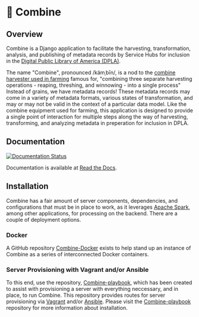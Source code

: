 # &#128668; Combine

## Overview

Combine is a Django application to facilitate the harvesting, transformation, analysis, and publishing of metadata records by Service Hubs for inclusion in the [Digital Public Library of America (DPLA)](https://dp.la/).

The name "Combine", pronounced /kämˌbīn/, is a nod to the [combine harvester used in farming](https://en.wikipedia.org/wiki/Combine_harvester) famous for, "combining three separate harvesting operations - reaping, threshing, and winnowing - into a single process"  Instead of grains, we have metadata records!  These metadata records may come in a variety of metadata formats, various states of transformation, and may or may not be valid in the context of a particular data model.  Like the combine equipment used for farming, this application is designed to provide a single point of interaction for multiple steps along the way of harvesting, transforming, and analyzing metadata in preperation for inclusion in DPLA.

## Documentation

[![Documentation Status](https://readthedocs.org/projects/combine/badge/?version=master)](http://combine.readthedocs.io/en/master/?badge=master)

Documentation is available at [Read the Docs](http://combine.readthedocs.io/).

## Installation

Combine has a fair amount of server components, dependencies, and configurations that must be in place to work, as it leverages [Apache Spark](https://spark.apache.org/), among other applications, for processing on the backend.  There are a couple of deployment options.

### Docker

A GitHub repository [Combine-Docker](https://github.com/MI-DPLA/combine-docker) exists to help stand up an instance of Combine as a series of interconnected Docker containers.

### Server Provisioning with Vagrant and/or Ansible

To this end, use the repository, [Combine-playbook](https://github.com/MI-DPLA/combine-playbook), which has been created to assist with provisioning a server with everything neccessary, and in place, to run Combine.  This repository provides routes for server provisioning via [Vagrant](https://www.vagrantup.com/) and/or [Ansible](https://www.ansible.com/). Please visit the [Combine-playbook](https://github.com/MI-DPLA/combine-playbook) repository for more information about installation.
